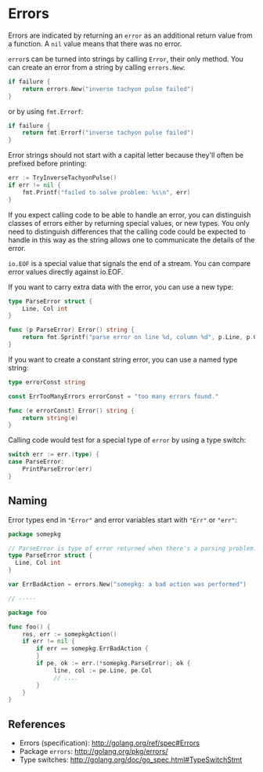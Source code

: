 # Errors

Errors are indicated by returning an `error` as an additional return value from a function. A `nil` value means that there was no error.

` error `s can be turned into strings by calling `Error`, their only method. You can create an error from a string by calling `errors.New`:

```go
if failure {
	return errors.New("inverse tachyon pulse failed")
}
```

or by using `fmt.Errorf`:

```go
if failure {
	return fmt.Errorf("inverse tachyon pulse failed")
}
```

Error strings should not start with a capital letter because they'll often be prefixed before printing:

```go
err := TryInverseTachyonPulse()
if err != nil {
	fmt.Printf("failed to solve problem: %s\n", err)
}
```

If you expect calling code to be able to handle an error, you can distinguish classes of errors either by returning special values, or new types. You only need to distinguish differences that the calling code could be expected to handle in this way as the string allows one to communicate the details of the error.

`io.EOF` is a special value that signals the end of a stream. You can compare error values directly against io.EOF.

If you want to carry extra data with the error, you can use a new type:

```go
type ParseError struct {
	Line, Col int
}

func (p ParseError) Error() string {
	return fmt.Sprintf("parse error on line %d, column %d", p.Line, p.Col)
}
```

If you want to create a constant string error, you can use a named type string:

```go
type errorConst string

const ErrTooManyErrors errorConst = "too many errors found."

func (e errorConst) Error() string {
	return string(e)
}
```

Calling code would test for a special type of `error` by using a type switch:

```go
switch err := err.(type) {
case ParseError:
	PrintParseError(err)
}
```

## Naming

Error types end in `"Error"` and error variables start with `"Err"` or `"err"`:

```go
package somepkg

// ParseError is type of error returned when there's a parsing problem.
type ParseError struct {
  Line, Col int
}

var ErrBadAction = errors.New("somepkg: a bad action was performed")

// -----

package foo

func foo() {
    res, err := somepkgAction()
    if err != nil {
        if err == somepkg.ErrBadAction {
        }
        if pe, ok := err.(*somepkg.ParseError); ok {
             line, col := pe.Line, pe.Col
             // ....
        }
    }
}
```

## References

  * Errors (specification): http://golang.org/ref/spec#Errors
  * Package `errors`: http://golang.org/pkg/errors/
  * Type switches: http://golang.org/doc/go_spec.html#TypeSwitchStmt